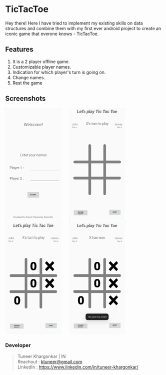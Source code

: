 # TicTacToe
Hey there! Here I have tried to implement my existing skills on data structures and combine them with my first ever android project to create an iconic game that everone knows - TicTacToe.

## Features
1. It is a 2 player offline game.
2. Customizable player names.
3. Indication for which player's turn is going on.
4. Change names.
5. Rest the game

## Screenshots

<p>
<img src="/Screenshot/ss1.jpeg" width="180" height="360"/>
  &nbsp;&nbsp;&nbsp;&nbsp;
<img src="/Screenshot/ss2.jpeg" width="180" height="360"/>
  &nbsp;&nbsp;&nbsp;&nbsp;
<img src="/Screenshot/ss3.jpeg" width="180" height="360"/>
  &nbsp;&nbsp;&nbsp;&nbsp;
<img src="/Screenshot/ss4.jpeg" width="180" height="360"/>
  </p>
  
  
### Developer
>Tuneer Khargonkar | IN <br>
> Reachout : <ktuneer@gmail.com> <br>
> LinkedIn : <https://www.linkedin.com/in/tuneer-khargonkar/>
